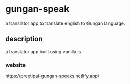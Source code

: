 # gungan-speak
a translator app to translate english to Gungan language.

## description
a translator app built using vanilla.js

### website
https://preetipal-gungan-speaks.netlify.app/
